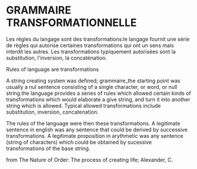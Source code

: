 # GRAMMAIRE TRANSFORMATIONNELLE

Les règles du langage sont des transformations:le langage fournit une série de règles qui autorise certaines transformations qui ont un sens mais interdit les autres. Les transformations typiquement autorisées sont la substitution, l'inversion, la concaténation.

Rules of language are transformations

A string creating system was defined; grammaire_the starting point was usually a nul sentence consisting of a single character, or word, or null string.the language provides a series of rules which allowed certain kinds of transformations which would elaborate a give string, and turn it into another string  which is allowed. Typical allowed transformations include substitution, inversion, concatenation. 

The rules of the language were then these transformations. A legitimate sentence in english was any sentence that could be derived by successive transformations. A legitimate proposition in arythmetic was any sentence (string of characters) which could be obtained  by sucessive transformations of the base string.

from The Nature of Order: The process of creating life; Alexander, C.
